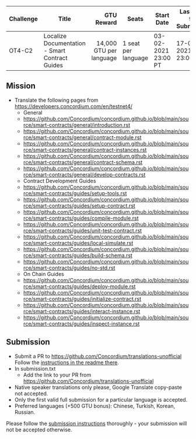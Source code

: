 | Challenge | Title | GTU Reward | Seats | Start Date | Last Date for Submission  |
| -         | -     |          -:| -     |-           | -                         |
| OT4-C2    | Localize Documentation - Smart Contract Guides | 14,000 GTU per language | 1 seat per language | 03-02-2021 23:00 PT | 17-02-2021 23:00 PT |
##

## Mission

- Translate the following pages from https://developers.concordium.com/en/testnet4/
  - General
  - https://github.com/Concordium/concordium.github.io/blob/main/source/smart-contracts/general/introduction.rst
  - https://github.com/Concordium/concordium.github.io/blob/main/source/smart-contracts/general/contract-module.rst
  - https://github.com/Concordium/concordium.github.io/blob/main/source/smart-contracts/general/contract-instances.rst
  - https://github.com/Concordium/concordium.github.io/blob/main/source/smart-contracts/general/contract-schema.rst
  - https://github.com/Concordium/concordium.github.io/blob/main/source/smart-contracts/general/develop-contracts.rst
  - Contract Development Guides
  - https://github.com/Concordium/concordium.github.io/blob/main/source/smart-contracts/guides/setup-tools.rst
  - https://github.com/Concordium/concordium.github.io/blob/main/source/smart-contracts/guides/setup-contract.rst
  - https://github.com/Concordium/concordium.github.io/blob/main/source/smart-contracts/guides/compile-module.rst
  - https://github.com/Concordium/concordium.github.io/blob/main/source/smart-contracts/guides/unit-test-contract.rst
  - https://github.com/Concordium/concordium.github.io/blob/main/source/smart-contracts/guides/local-simulate.rst
  - https://github.com/Concordium/concordium.github.io/blob/main/source/smart-contracts/guides/build-schema.rst
  - https://github.com/Concordium/concordium.github.io/blob/main/source/smart-contracts/guides/no-std.rst
  - On Chain Guides
  - https://github.com/Concordium/concordium.github.io/blob/main/source/smart-contracts/guides/deploy-module.rst
  - https://github.com/Concordium/concordium.github.io/blob/main/source/smart-contracts/guides/initialize-contract.rst
  - https://github.com/Concordium/concordium.github.io/blob/main/source/smart-contracts/guides/interact-instance.rst
  - https://github.com/Concordium/concordium.github.io/blob/main/source/smart-contracts/guides/inspect-instance.rst


## Submission

- Submit a PR to https://github.com/Concordium/translations-unofficial
    Follow the [instructions in the readme there](https://github.com/Concordium/translations-unofficial#submission).
- In submission.txt
  - Add the link to your PR from https://github.com/Concordium/translations-unofficial
- Native speaker translations only please, Google Translate copy-paste not accepted.
- Only the first valid full submission for a particular language is accepted.
- Preferred languages (+500 GTU bonus): Chinese, Turkish, Korean, Russian.

Please follow the [submission instructions](/submission-process.md) thoroughly - your submission will not be accepted otherwise.
